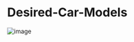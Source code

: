 # Desired-Car-Models
![image](https://user-images.githubusercontent.com/101879759/159072659-d7842e63-777d-4473-b16d-d1f1be45aa1c.png)

